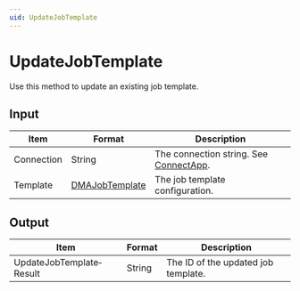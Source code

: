 ```yaml
---
uid: UpdateJobTemplate
---
```


# UpdateJobTemplate

Use this method to update an existing job template.

## Input

| Item       | Format         | Description                                                                          |
|------------|----------------|--------------------------------------------------------------------------------------|
| Connection | String         | The connection string. See [ConnectApp](xref:ConnectApp). |
| Template   | [DMAJobTemplate](xref:DMAJobTemplate) | The job template configuration. |

## Output

| Item                     | Format | Description                         |
|--------------------------|--------|-------------------------------------|
| UpdateJobTemplate­Result | String | The ID of the updated job template. |

